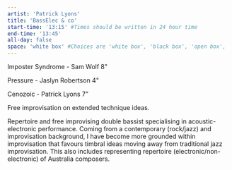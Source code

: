 ```yaml
---
artist: 'Patrick Lyons'
title: 'BassElec & co'
start-time: '13:15' #Times should be written in 24 hour time
end-time: '13:45'
all-day: false
space: 'white box' #Choices are 'white box', 'black box', 'open box', 'grounds'
---
```

<!-- Description -->
Imposter Syndrome - Sam Wolf 8"

Pressure - Jaslyn Robertson 4"

Cenozoic - Patrick Lyons 7"

Free improvisation on extended technique ideas.

<!-- Bio -->
Repertoire and free improvising double bassist specialising in acoustic-electronic performance. Coming from a contemporary (rock/jazz) and improvisation background, I have become more grounded within improvisation that favours timbral ideas moving away from traditional jazz improvisation. This also includes representing repertoire (electronic/non-electronic) of Australia composers.
